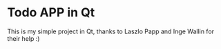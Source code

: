 # Todo APP in Qt

This is my simple project in Qt, thanks to Laszlo Papp and Inge Wallin for their help :)
